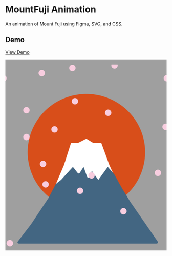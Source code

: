# MountFuji Animation
An animation of Mount Fuji using Figma, SVG, and CSS.

## Demo
[View Demo](https://tianyoudai.github.io/MountFujiAnimation/index.html)

![](./Screenshot.PNG)

